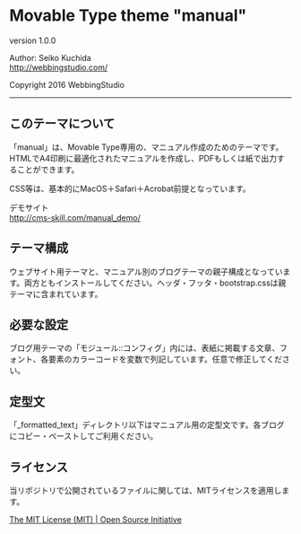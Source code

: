 Movable Type theme "manual"
====================================

version 1.0.0

Author: Seiko Kuchida  
http://webbingstudio.com/

Copyright 2016 WebbingStudio

- - - - - - - - - - - - - - - - - - -

## このテーマについて

「manual」は、Movable Type専用の、マニュアル作成のためのテーマです。HTMLでA4印刷に最適化されたマニュアルを作成し、PDFもしくは紙で出力することができます。

CSS等は、基本的にMacOS＋Safari＋Acrobat前提となっています。

デモサイト  
http://cms-skill.com/manual_demo/


## テーマ構成

ウェブサイト用テーマと、マニュアル別のブログテーマの親子構成となっています。両方ともインストールしてください。ヘッダ・フッタ・bootstrap.cssは親テーマに含まれています。


## 必要な設定

ブログ用テーマの「モジュール::コンフィグ」内には、表紙に掲載する文章、フォント、各要素のカラーコードを変数で列記しています。任意で修正してください。

## 定型文

「\_formatted_text」ディレクトリ以下はマニュアル用の定型文です。各ブログにコピー・ペーストしてご利用ください。


## ライセンス

当リポジトリで公開されているファイルに関しては、MITライセンスを適用します。

[The MIT License (MIT) | Open Source Initiative](https://opensource.org/licenses/MIT)
